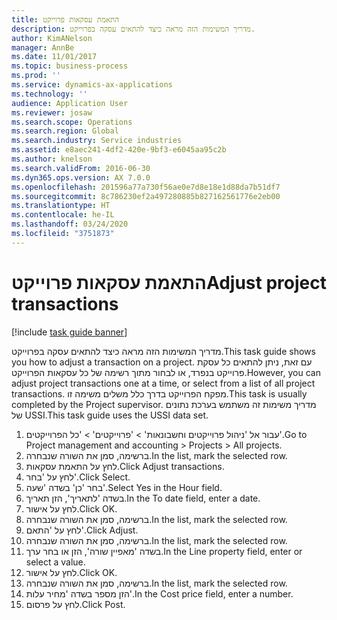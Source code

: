 ```yaml
---
title: התאמת עסקאות פרוייקט
description: מדריך המשימות הזה מראה כיצד להתאים עסקה בפרוייקט.
author: KimANelson
manager: AnnBe
ms.date: 11/01/2017
ms.topic: business-process
ms.prod: ''
ms.service: dynamics-ax-applications
ms.technology: ''
audience: Application User
ms.reviewer: josaw
ms.search.scope: Operations
ms.search.region: Global
ms.search.industry: Service industries
ms.assetid: e8aec241-4df2-420e-9bf3-e6045aa95c2b
ms.author: knelson
ms.search.validFrom: 2016-06-30
ms.dyn365.ops.version: AX 7.0.0
ms.openlocfilehash: 201596a77a730f56ae0e7d8e18e1d88da7b51df7
ms.sourcegitcommit: 8c786230ef2a497280885b827162561776e2eb00
ms.translationtype: HT
ms.contentlocale: he-IL
ms.lasthandoff: 03/24/2020
ms.locfileid: "3751873"
---
```

# <a name="adjust-project-transactions"></a><span data-ttu-id="0957c-103">התאמת עסקאות פרוייקט</span><span class="sxs-lookup"><span data-stu-id="0957c-103">Adjust project transactions</span></span>

[!include [task guide banner](../../includes/task-guide-banner.md)]

<span data-ttu-id="0957c-104">מדריך המשימות הזה מראה כיצד להתאים עסקה בפרוייקט.</span><span class="sxs-lookup"><span data-stu-id="0957c-104">This task guide shows you how to adjust a transaction on a project.</span></span> <span data-ttu-id="0957c-105">עם זאת, ניתן להתאים כל עסקת פרוייקט בנפרד, או לבחור מתוך רשימה של כל עסקאות הפרוייקט.</span><span class="sxs-lookup"><span data-stu-id="0957c-105">However, you can adjust project transactions one at a time, or select from a list of all project transactions.</span></span> <span data-ttu-id="0957c-106">מפקח הפרוייקט בדרך כלל משלים משימה זו.</span><span class="sxs-lookup"><span data-stu-id="0957c-106">This task is usually completed by the Project supervisor.</span></span> <span data-ttu-id="0957c-107">מדריך משימות זה משתמש בערכת נתונים של USSI.</span><span class="sxs-lookup"><span data-stu-id="0957c-107">This task guide uses the USSI data set.</span></span>

1. <span data-ttu-id="0957c-108">עבור אל 'ניהול פרוייקטים וחשבונאות' > 'פרוייקטים' > 'כל הפרוייקטים'.</span><span class="sxs-lookup"><span data-stu-id="0957c-108">Go to Project management and accounting > Projects > All projects.</span></span> 
2. <span data-ttu-id="0957c-109">ברשימה, סמן את השורה שנבחרה.</span><span class="sxs-lookup"><span data-stu-id="0957c-109">In the list, mark the selected row.</span></span> 
3. <span data-ttu-id="0957c-110">לחץ על התאמת עסקאות.</span><span class="sxs-lookup"><span data-stu-id="0957c-110">Click Adjust transactions.</span></span> 
4. <span data-ttu-id="0957c-111">לחץ על 'בחר'.</span><span class="sxs-lookup"><span data-stu-id="0957c-111">Click Select.</span></span> 
5. <span data-ttu-id="0957c-112">בחר 'כן' בשדה 'שעה'.</span><span class="sxs-lookup"><span data-stu-id="0957c-112">Select Yes in the Hour field.</span></span> 
6. <span data-ttu-id="0957c-113">בשדה 'לתאריך', הזן תאריך.</span><span class="sxs-lookup"><span data-stu-id="0957c-113">In the To date field, enter a date.</span></span> 
7. <span data-ttu-id="0957c-114">לחץ על אישור.</span><span class="sxs-lookup"><span data-stu-id="0957c-114">Click OK.</span></span> 
8. <span data-ttu-id="0957c-115">ברשימה, סמן את השורה שנבחרה.</span><span class="sxs-lookup"><span data-stu-id="0957c-115">In the list, mark the selected row.</span></span> 
9. <span data-ttu-id="0957c-116">לחץ על 'התאם'.</span><span class="sxs-lookup"><span data-stu-id="0957c-116">Click Adjust.</span></span> 
10. <span data-ttu-id="0957c-117">ברשימה, סמן את השורה שנבחרה.</span><span class="sxs-lookup"><span data-stu-id="0957c-117">In the list, mark the selected row.</span></span> 
11. <span data-ttu-id="0957c-118">בשדה 'מאפיין שורה', הזן או בחר ערך.</span><span class="sxs-lookup"><span data-stu-id="0957c-118">In the Line property field, enter or select a value.</span></span> 
12. <span data-ttu-id="0957c-119">לחץ על אישור.</span><span class="sxs-lookup"><span data-stu-id="0957c-119">Click OK.</span></span> 
13. <span data-ttu-id="0957c-120">ברשימה, סמן את השורה שנבחרה.</span><span class="sxs-lookup"><span data-stu-id="0957c-120">In the list, mark the selected row.</span></span> 
14. <span data-ttu-id="0957c-121">הזן מספר בשדה 'מחיר עלות'.</span><span class="sxs-lookup"><span data-stu-id="0957c-121">In the Cost price field, enter a number.</span></span> 
15. <span data-ttu-id="0957c-122">לחץ על פרסום.</span><span class="sxs-lookup"><span data-stu-id="0957c-122">Click Post.</span></span> 
